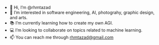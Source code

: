 - 👋 Hi, I’m @rhmtazad
- 🧠 I’m interested in software engineering, AI, photograhy, graphic design, and arts.
- 📚 I’m currently learning how to create my own AGI.
- 💻 I’m looking to collaborate on topics related to machine learning.
- 📫 You can reach me through rhmtazad@gmail.com
